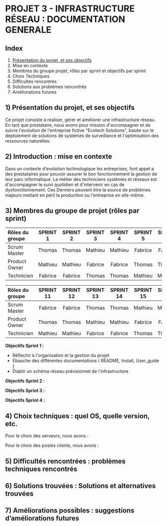 
# PROJET 3 - INFRASTRUCTURE RÉSEAU : DOCUMENTATION GENERALE

## Index

1) [Présentation du projet, et ses objectifs](https://github.com/WildCodeSchool/TSSR-ANGOU-P3-G3/tree/main?tab=readme-ov-file#1-pr%C3%A9sentation-du-projet-et-ses-objectifs)
2) Mise en contexte
3) Membres du groupe projet, rôles par sprint et objectifs par sprint
4) Choix Techniques
5) Difficultés rencontrés
6) Solutions aux problèmes rencontrés
7) Améliorations futures



## 1) Présentation du projet, et ses objectifs

Ce projet consiste à réaliser, gérer et améliorer une infrastructure réseau. En tant que prestataire, nous avons pour mission d'accompagner et de suivre l'evolution de l'entreprise fictive "Ecotech Solutions", basée sur le deploiement de solutions de systèmes de surveillance et l'optimisation des ressources naturelles. 


## 2) Introduction : mise en contexte

Dans un contexte d'evolution technologique les entreprises, font appel a des prestataires pour pouvoir assurer le bon fonctionnement la gestion de leur parc informatique. Le métier des techniciens systèmes et réseaux est d'accompagner le suivi quotidien et d'intervenir en cas de dysfonctionnement. Ces Derniers peuvent être la source de problèmes majeurs mettant en péril la production ou l'entreprise en elle-même.


## 3) Membres du groupe de projet (rôles par sprint)

| Rôles du groupe | SPRINT 1 | SPRINT 2 | SPRINT 3 | SPRINT 4 | SPRINT 5 | SPRINT 6 | SPRINT 7 | SPRINT 8 | SPRINT 9 | SPRINT 10 | 
|:--------| :------: | :-----------: | :-----------: | :--------: | :--------: | :--------: | :--------: | :--------: | :--------: | :--------: |
| Scrum Master  | Thomas | Thomas | Mathieu | Mathieu | Fabrice | Fabrice | Thomas | Thomas | Mathieu | Mathieu |
| Product Owner | Mathieu | Mathieu | Fabrice | Fabrice | Thomas | Thomas | Mathieu | Mathieu | Fabrice | Fabrice |
| Technicien    | Fabrice | Fabrice | Thomas | Thomas  | Mathieu | Mathieu | Fabrice | Fabrice | Thomas | Thomas  | 

| Rôles du groupe | SPRINT 11 | SPRINT 12 | SPRINT 13 | SPRINT 14 | SPRINT 15 | SPRINT 16 | SPRINT 17 | SPRINT 18 | SPRINT 19 | SPRINT 20 |
|:--------| :------: | :-----------: | :-----------: | :--------: | :--------: | :--------: | :--------: | :--------: | :--------: | :--------: |
| Scrum Master  | Fabrice | Fabrice | Thomas | Thomas  | Mathieu | Mathieu | Fabrice | Fabrice | Thomas | Thomas  |
| Product Owner | Thomas | Thomas | Mathieu | Mathieu | Fabrice | Fabrice | Thomas | Thomas | Mathieu | Mathieu |
| Technicien    | Mathieu | Mathieu | Fabrice | Fabrice | Thomas | Thomas | Mathieu | Mathieu | Fabrice | Fabrice |


**Objectifs Sprint 1 :** 

 - Réflechir à l'organisation et la gestion du projet
 - Ebauche des différentes documentations ( README, Install, User_guide )
 - Établir un schéma réseau prévisionnel de l'infrastructure

**Objectifs Sprint 2 :**


**Objectifs Sprint 3 :**


**Objectifs Sprint 4 :**




## 4) Choix techniques : quel OS, quelle version, etc.

Pour le choix des serveurs, nous avons :

Pour le choix des postes clients, nous avons :


## 5) Difficultés rencontrées : problèmes techniques rencontrés



## 6) Solutions trouvées : Solutions et alternatives trouvées






## 7) Améliorations possibles : suggestions d’améliorations futures

